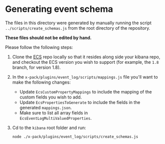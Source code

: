 # Generating event schema

The files in this directory were generated by manually running the script
`../scripts/create_schemas.js` from the root directory of the repository.

**These files should not be edited by hand.**

Please follow the following steps:

1. Clone the [ECS](https://github.com/elastic/ecs) repo locally so that it
  resides along side your kibana repo, and checkout the ECS version you wish to
  support (for example, the `1.8` branch, for version 1.8).

2. In the `x-pack/plugins/event_log/scripts/mappings.js` file you'll want to
  make the following changes:
    - Update `EcsCustomPropertyMappings` to include the mapping of the custom
      fields you wish to add.
    - Update `EcsPropertiesToGenerate` to include the fields in the generated
      `mappings.json`.
    - Make sure to list all array fields in `EcsEventLogMultiValuedProperties`.

3. Cd to the `kibana` root folder and run:

    ```sh
    node ./x-pack/plugins/event_log/scripts/create_schemas.js
    ```
